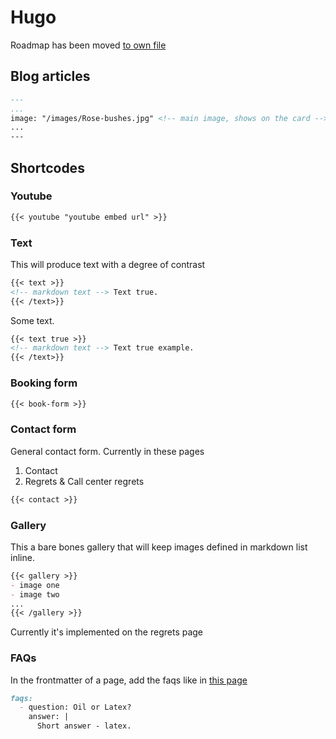 # Hugo

Roadmap has been moved [to own file](./roadmap.md)

## Blog articles

```markdown
---
...
image: "/images/Rose-bushes.jpg" <!-- main image, shows on the card -->
...
---
```

## Shortcodes

### Youtube

```markdown
{{< youtube "youtube embed url" >}}
```

### Text

This will produce text with a degree of contrast

```markdown
{{< text >}}
<!-- markdown text --> Text true.
{{< /text>}}
```

Some text.

```markdown
{{< text true >}}
<!-- markdown text --> Text true example.
{{< /text>}}
```

### Booking form

```markdown
{{< book-form >}}
```

### Contact form

General contact form. Currently in these pages

1. Contact
2. Regrets & Call center regrets

```markdown
{{< contact >}}
```

### Gallery

This a bare bones gallery that will keep images defined in markdown list inline.

```markdown
{{< gallery >}}
- image one
- image two
...
{{< /gallery >}}
```

Currently it's implemented on the regrets page

### FAQs

In the frontmatter of a page, add the faqs like in [this page](./content/pages/faqs.md)

```markdown
faqs:
  - question: Oil or Latex?
    answer: |
      Short answer - latex.
```

